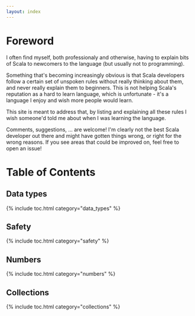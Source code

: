 ```yaml
---
layout: index
---
```


# Foreword

I often find myself, both professionaly and otherwise, having to explain bits of Scala to newcomers to the language (but usually not to programming).

Something that's becoming increasingly obvious is that Scala developers follow a certain set of unspoken rules without really thinking about them, and never really explain them to beginners. This is not helping Scala's reputation as a hard to learn language, which is unfortunate - it's a language I enjoy and wish more people would learn.

This site is meant to address that, by listing and explaining all these rules I wish someone'd told me about when I was learning the language.

Comments, suggestions, ... are welcome! I'm clearly not the best Scala developer out there and might have gotten things wrong, or right for the wrong reasons. If you see areas that could be improved on, feel free to open an issue!

# Table of Contents

## Data types
{% include toc.html category="data_types" %}

## Safety
{% include toc.html category="safety" %}

## Numbers
{% include toc.html category="numbers" %}

## Collections
{% include toc.html category="collections" %}
